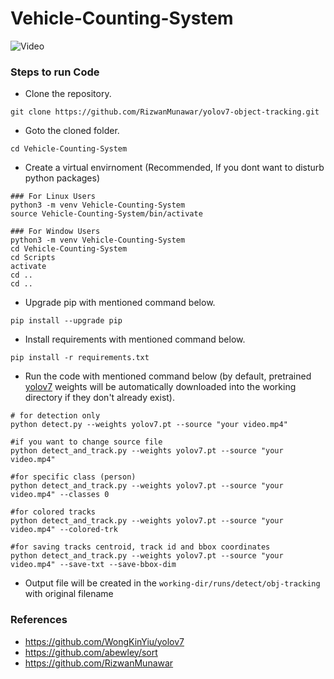 # Vehicle-Counting-System

![Video](https://github.com/mazhar18941/Vehicle-Counting-System/assets/61585909/4d3f0375-bd0f-4658-81a5-ba27c6cac7bc)

### Steps to run Code
- Clone the repository.
```
git clone https://github.com/RizwanMunawar/yolov7-object-tracking.git
```
- Goto the cloned folder.
```
cd Vehicle-Counting-System
```
- Create a virtual envirnoment (Recommended, If you dont want to disturb python packages)
```
### For Linux Users
python3 -m venv Vehicle-Counting-System
source Vehicle-Counting-System/bin/activate

### For Window Users
python3 -m venv Vehicle-Counting-System
cd Vehicle-Counting-System
cd Scripts
activate
cd ..
cd ..
```
- Upgrade pip with mentioned command below.
```
pip install --upgrade pip
```
- Install requirements with mentioned command below.
```
pip install -r requirements.txt
```
- Run the code with mentioned command below (by default, pretrained [yolov7](https://github.com/WongKinYiu/yolov7/releases/download/v0.1/yolov7.pt) weights will be automatically downloaded into the working directory if they don't already exist).
```
# for detection only
python detect.py --weights yolov7.pt --source "your video.mp4"

#if you want to change source file
python detect_and_track.py --weights yolov7.pt --source "your video.mp4"

#for specific class (person)
python detect_and_track.py --weights yolov7.pt --source "your video.mp4" --classes 0

#for colored tracks 
python detect_and_track.py --weights yolov7.pt --source "your video.mp4" --colored-trk

#for saving tracks centroid, track id and bbox coordinates
python detect_and_track.py --weights yolov7.pt --source "your video.mp4" --save-txt --save-bbox-dim
```

- Output file will be created in the ```working-dir/runs/detect/obj-tracking``` with original filename




 ### References
 - https://github.com/WongKinYiu/yolov7
 - https://github.com/abewley/sort
 - https://github.com/RizwanMunawar
